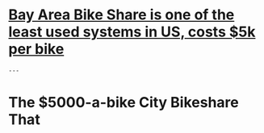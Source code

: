 # [Bay Area Bike Share is one of the least used systems in US, costs $5k per bike](https://blog.spin.pm/the-5000-a-bike-city-bikeshare-thats-hardly-used-b004a2c31b45#.i48an5isd)

    ---

# The $5000-a-bike City Bikeshare That
  